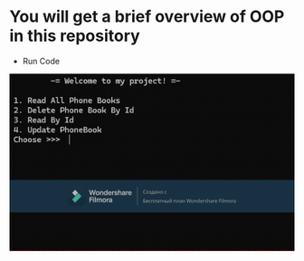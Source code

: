 # You will get a brief overview of OOP in this repository

* Run Code

<p align="center">
  <img src="https://github.com/rajabov0011/Phonebook/blob/master/Phonebook.Crud/ImagesAndGif/PhoneBook_Run.gif" alt="RunCode">
</p>